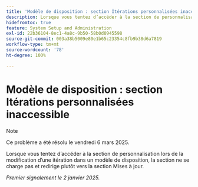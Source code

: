```yaml
---
title: 'Modèle de disposition : section Itérations personnalisées inaccessible'
description: Lorsque vous tentez d’accéder à la section de personnalisation lors de la modification d’une itération dans un modèle de disposition, la section ne se charge pas et redirige plutôt vers la section Mises à jour.
hidefromtoc: true
feature: System Setup and Administration
exl-id: 22b36104-8ec1-4a8c-9b50-58b0d0945598
source-git-commit: 003a38b5009e80e1b65c23354c8fb9b38d6a7819
workflow-type: tm+mt
source-wordcount: '78'
ht-degree: 100%

---
```


# Modèle de disposition : section Itérations personnalisées inaccessible

>[!NOTE]
>
>Ce problème a été résolu le vendredi 6 mars 2025.

Lorsque vous tentez d’accéder à la section de personnalisation lors de la modification d’une itération dans un modèle de disposition, la section ne se charge pas et redirige plutôt vers la section Mises à jour.

_Premier signalement le 2 janvier 2025._
